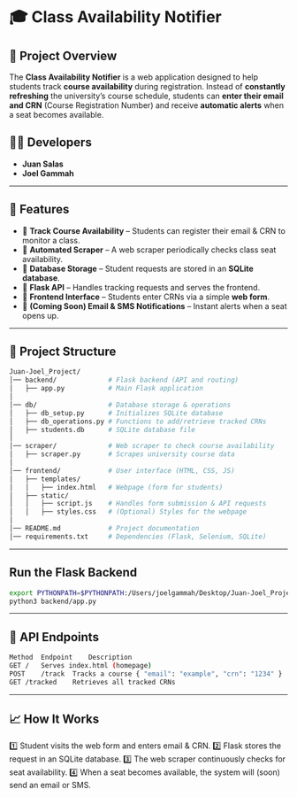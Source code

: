 # 🎓 Class Availability Notifier

## **📌 Project Overview**
The **Class Availability Notifier** is a web application designed to help students track **course availability** during registration. Instead of **constantly refreshing** the university’s course schedule, students can **enter their email and CRN** (Course Registration Number) and receive **automatic alerts** when a seat becomes available.

## **👨‍💻 Developers**
- **Juan Salas**
- **Joel Gammah**

---

## **🚀 Features**
- 🔹 **Track Course Availability** – Students can register their email & CRN to monitor a class.
- 🔹 **Automated Scraper** – A web scraper periodically checks class seat availability.
- 🔹 **Database Storage** – Student requests are stored in an **SQLite database**.
- 🔹 **Flask API** – Handles tracking requests and serves the frontend.
- 🔹 **Frontend Interface** – Students enter CRNs via a simple **web form**.
- 🔹 **(Coming Soon) Email & SMS Notifications** – Instant alerts when a seat opens up.

---

## **📂 Project Structure**
```bash
Juan-Joel_Project/
│── backend/             # Flask backend (API and routing)
│   ├── app.py           # Main Flask application
│
│── db/                  # Database storage & operations
│   ├── db_setup.py      # Initializes SQLite database
│   ├── db_operations.py # Functions to add/retrieve tracked CRNs
│   ├── students.db      # SQLite database file
│
│── scraper/             # Web scraper to check course availability
│   ├── scraper.py       # Scrapes university course data
│
│── frontend/            # User interface (HTML, CSS, JS)
│   ├── templates/
│   │   ├── index.html   # Webpage (form for students)
│   ├── static/
│   │   ├── script.js    # Handles form submission & API requests
│   │   ├── styles.css   # (Optional) Styles for the webpage
│
│── README.md            # Project documentation
│── requirements.txt     # Dependencies (Flask, Selenium, SQLite)

```
---

## **Run the Flask Backend**
```bash
export PYTHONPATH=$PYTHONPATH:/Users/joelgammah/Desktop/Juan-Joel_Project/
python3 backend/app.py

```

---

## **📡 API Endpoints**
```bash
Method	Endpoint	Description
GET	/	Serves index.html (homepage)
POST	/track	Tracks a course { "email": "example", "crn": "1234" }
GET	/tracked	Retrieves all tracked CRNs
```
---

## **📈 How It Works**

1️⃣ Student visits the web form and enters email & CRN.
2️⃣ Flask stores the request in an SQLite database.
3️⃣ The web scraper continuously checks for seat availability.
4️⃣ When a seat becomes available, the system will (soon) send an email or SMS.


